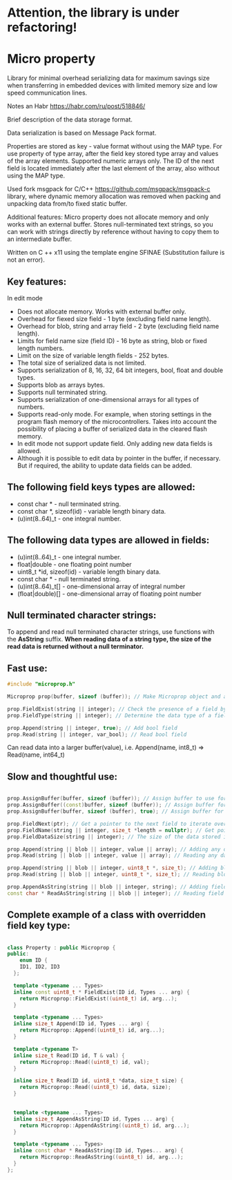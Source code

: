 Attention, the library is under refactoring!
===========================================

Micro property
==============
Library for minimal overhead serializing data for maximum savings size when transferring in embedded devices with limited memory size and low speed communication lines.

Notes an Habr https://habr.com/ru/post/518846/

Brief description of the data storage format.

Data serialization is based on Message Pack format.

Properties are stored as key - value format without using the MAP type.
For use property of type array, after the field key stored type array and values of the array elements.
Supported numeric arrays only.
The ID of the next field is located immediately after the last element of the array, also without using the MAP type.

Used fork msgpack for C/C++ https://github.com/msgpack/msgpack-c library,
where dynamic memory allocation was removed when packing and unpacking data from/to fixed static buffer.

Additional features:
Micro property does not allocate memory and only works with an external buffer.
Stores null-terminated text strings, so you can work with strings directly by reference without having to copy them to an intermediate buffer.

Written on C ++ x11 using the template engine SFINAE (Substitution failure is not an error).

Key features:
------------
In edit mode

- Does not allocate memory. Works with external buffer only.
- Overhead for fiexed size field - 1 byte (excluding field name length).
- Overhead for blob, string and array field - 2 byte (excluding field name length).
- Limits for field name size (field ID) - 16 byte as string, blob or fixed length numbers.
- Limit on the size of variable length fields - 252 bytes.
- The total size of serialized data is not limited.
- Supports serialization of 8, 16, 32, 64 bit integers, bool, float and double types.
- Supports blob as arrays bytes.
- Supports null terminated string.
- Supports serialization of one-dimensional arrays for all types of numbers.
- Supports read-only mode. For example, when storing settings in the program flash memory of the microcontrollers. Takes into account the possibility of placing a buffer of serialized data in the cleared flash memory.
- In edit mode not support update field. Only adding new data fields is allowed.
- Although it is possible to edit data by pointer in the buffer, if necessary. But if required, the ability to update data fields can be added.

The following field keys types are allowed:
-------------------------------------------
- const char * - null terminated string.
- const char *, sizeof(id) - variable length binary data.
- (u)int(8..64)_t - one integral number.

The following data types are allowed in fields:
-------------------------------------------
- (u)int(8..64)_t - one integral number.
- float|double - one floating point number
- uint8_t *id, sizeof(id) - variable length binary data.
- const char * - null terminated string.
- (u)int(8..64)_t[] - one-dimensional array of integral number
- (float|double)[] - one-dimensional array of floating point number
 
Null terminated character strings:
---------------------------------
To append and read null terminated character strings, use functions with the **AsString** suffix.
**When reading data of a string type, the size of the read data is returned without a null terminator.**

  
Fast use:
--------
```c++
#include "microprop.h"

Microprop prop(buffer, sizeof (buffer)); // Make Microprop object and assign buffer

prop.FieldExist(string || integer); // Check the presence of a field by its identifier
prop.FieldType(string || integer); // Determine the data type of a field

prop.Append(string || integer, true); // Add bool field
prop.Read(string || integer, var_bool); // Read bool field

``` 
Can read data into a larger buffer(value), i.e. Append(name, int8_t) => Read(name, int64_t)
 
Slow and thoughtful use:
------------------------
```c++

prop.AssignBuffer(buffer, sizeof (buffer)); // Assign buffer to use for edit mode
prop.AssignBuffer((const)buffer, sizeof (buffer)); // Assign buffer for read only mode
prop.AssignBuffer(buffer, sizeof (buffer), true); // Assign buffer for read only mode

prop.FieldNext(ptr); // Get a pointer to the next field to iterate over the stored data
prop.FieldName(string || integer, size_t *length = nullptr); // Get pointer to field name ID
prop.FieldDataSize(string || integer); // The size of the data stored in the field

prop.Append(string || blob || integer, value || array); // Adding any data types and field ID
prop.Read(string || blob || integer, value || array); // Reading any data types and field ID

prop.Append(string || blob || integer, uint8_t *, size_t); // Adding blob field
prop.Read(string || blob || integer, uint8_t *, size_t); // Reading blob field

prop.AppendAsString(string || blob || integer, string); // Adding field as null terminated string
const char * ReadAsString(string || blob || integer); // Reading field as null terminated string

```

Complete example of a class with overridden field key type:
------------------------
```c++

class Property : public Microprop {
public:
    enum ID {
    ID1, ID2, ID3
  };

  template <typename ... Types>
  inline const uint8_t * FieldExist(ID id, Types ... arg) {
    return Microprop::FieldExist((uint8_t) id, arg...);
  }

  template <typename ... Types>
  inline size_t Append(ID id, Types ... arg) {
    return Microprop::Append((uint8_t) id, arg...);
  }

  template <typename T>
  inline size_t Read(ID id, T & val) {
    return Microprop::Read((uint8_t) id, val);
  }

  inline size_t Read(ID id, uint8_t *data, size_t size) {
    return Microprop::Read((uint8_t) id, data, size);
  }

    
  template <typename ... Types>
  inline size_t AppendAsString(ID id, Types ... arg) {
    return Microprop::AppendAsString((uint8_t) id, arg...);
  }

  template <typename ... Types>
  inline const char * ReadAsString(ID id, Types... arg) {
    return Microprop::ReadAsString((uint8_t) id, arg...);
  }
};


```
